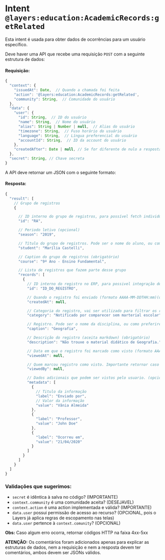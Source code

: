 # Intent `@layers:education:AcademicRecords:getRelated`

Esta intent é usada para obter dados de ocorrências para um usuário específico.

Deve haver uma API que recebe uma requisição `POST` com a seguinte estrutura de dados:

#### Requisição:

```js
{
  "context": {
    "issuedAt": Date,  // Quando a chamada foi feita
    "action": '@layers:education:AcademicRecords:getRelated',
    "community": String,  // Comunidade do usuário
  },
  "data": {
    "user": {
      "id": String,  // ID do usuário
      "name": String,  // Nome do usuário
      "alias": String | Number | null,  // Alias do usuário
      "timezone": String,  // Fuso horário do usuário
      "language": String,  // Língua preferencial do usuário
      "accountId": String,  // ID da account do usuário
    },
    "createdAfter": Date | null, // Se for diferente de nulo a resposta deverá conter apenas os novos dados depois dessa data
  },
  "secret": String, // Chave secreta
}
```


A API deve retornar um JSON com o seguinte formato:

#### Resposta:

```js
{
  "result": [
    // Grupo de registros
    {

      // ID interno do grupo de registros, para possível fetch individual futuro (opcional)
      "id": "RA",

      // Periodo letivo (opcional)
      "season": "2019",

      // Título do grupo de registros. Pode ser o nome do aluno, ou como preferirem que apareça este "grupo" (obrigatório)
      "student": "Marília Castelli",

      // Caption do grupo de registros (obrigatório)
      "course": "9º Ano - Ensino Fundamental",

      // Lista de registros que fazem parte desse grupo
      "records": [
        {
          // ID interno do registro no ERP, para possivel integração de duas vias (opcional)
          "id": "ID_DO_REGISTRO",

          // Quando o registro foi enviado (formato AAAA-MM-DDTHH:mm)(obrigatório)
          "createdAt": null,

          // Categoria do registro, vai ser utilizado para filtrar os registros (obrigatório)
          "category": "Notificado por comparecer sem marterial escolar",

          // Registro. Pode ser o nome da disciplina, ou como preferirem que esse registro seja categorizado (obrigatório)
          "caption": "Geografia",

          // Descrição do registro (aceita markdown) (obrigatório)
          "description": "Não trouxe o material didático de Geografia.",

          // Data em que o registro foi marcado como visto (formato AAAA-MM-DDTHH:mm) Se for null significa que não foi viewed (opcional)
          "viewedAt": null,

          // Quem marcou registro como visto. Importante retornar caso não tenha sido o próprio usuario que visualizou. (opcional)
          "viewedBy": null,

          // Dados adicionais que podem ser vistos pelo usuario. (opcional)
          "metadata": [
            {
              // Titulo da informação
              "label": "Enviado por",
              // Valor da informação
              "value": "Vânia Almeida"
            },
            {
              "label": "Professor",
              "value": "John Doe"
            },
            {
              "label": "Ocorreu em",
              "value": "21/04/2020"
            }
          ]
        }
      ]
    }
  ]
}
```


### Validações que sugerimos:
- `secret` é idêntica à salva no código? (IMPORTANTE)
- `context.community` é uma comunidade aceita? (DESEJAVEL)
- `context.action` é uma action implementada e válida? (IMPORTANTE)
- `data.user` possui permissão de acesso ao recurso? (OPCIONAL, pois o Layers já aplica regras de escopamento nas telas)
- `data.user` pertence à `context.comunity`? (OPCIONAL)

**Obs:** Caso algum erro ocorra, retornar códigos HTTP na faixa 4xx-5xx


**ATENÇÃO:** Os comentários foram adicionados apenas para explicar as estruturas de dados, nem a requisição e nem a resposta devem ter comentários, ambos devem ser JSONs válidos.
